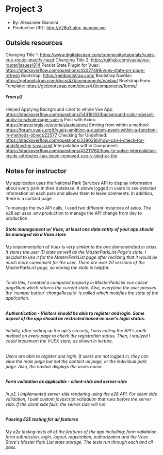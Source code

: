 # Project 3
+ By: Alexander Giannini
+ Production URL: <http://e28p3.alex-giannini.me>

## Outside resources

Changing Title 1: https://www.digitalocean.com/community/tutorials/vuejs-vue-router-modify-head
Changing Title 2: https://github.com/vuejs/vue-router/issues/914
Persist State Plugin for Vuex: https://stackoverflow.com/questions/43027499/vuex-state-on-page-refresh
Bootstrap: https://getbootstrap.com/
Bootstrap NavBar: https://getbootstrap.com/docs/4.0/components/navbar/
Bootstrap Form Template: https://getbootstrap.com/docs/4.0/components/forms/


##### From p2
Helped Applying Background color to whole Vue App: https://stackoverflow.com/questions/54418163/background-color-doesnt-apply-to-whole-page-vue-js
Post with Axios: https://masteringjs.io/tutorials/axios/post
Emiting from within a method: https://forum.vuejs.org/t/vuejs-emitting-a-custom-event-within-a-function-in-methods-object/22577
Checking for Undefined: https://stackoverflow.com/questions/3390396/how-can-i-check-for-undefined-in-javascript
Interpolation within Component: https://stackoverflow.com/questions/43211760/how-to-solve-interpolation-inside-attributes-has-been-removed-use-v-bind-or-the


## Notes for instructor

My application uses the National Park Services API to display information about every park in their database. It allows logged in users to see detailed information on each park and allows them to leave comments. In addition, there is a contact page.  

To manage the two API calls, I used two different instances of axios. The e28 api uses .env.production to manage the API change from dev to production. 

##### State management w/ Vuex; at least one data entity of your app should be managed via a Vuex store

###### My implementation of Vuex is very similar to the one demonstrated in class. It stores the user ID state as well as the MasterParkList Page's state. I decided to use it for the MasterParkList page after realizing that it would be much more convenient for the user. There are over 20 versions of the MasterParkList page, so storing the state is helpful. 

###### To do this, I created a computed property in MasterParkList.vue called pageNum which returns the current state. Also, everytime the user presses the 'number button' changeResults' is called which modifies the state of the application.

##### Authentication - Visitors should be able to register and login. Some aspect of the app should be restricted based on user’s login status.

###### Initially, after setting up the api's security, I was calling the API's /auth method on every page to check the registration status. Then, I realized I could implement the VUEX store, as shown in lecture. 

###### Users are able to register and login. If users are not logged in, they can view the main page but not the contact us page, or the individual park page. Also, the navbar displays the users name.

##### Form validation as applicable - client-side and server-side

###### In p2, I implemented server side rendering using the e28 API. For client side validation, I built custom javascript validation that runs before the server side. If the client side fails, the server side will run. 

##### Passing E2E testing for all features
###### My e2e testing tests all of the features of the app including: form validation, form submission, login, logout, registration, authorization and the Vuex Store's Master Park List state storage. The tests run through each and all pass.


